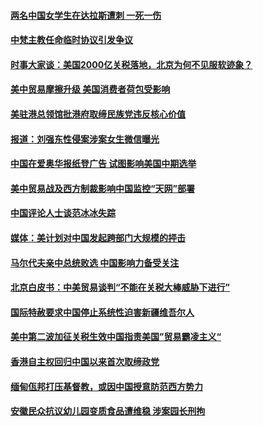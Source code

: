 #### [两名中国女学生在达拉斯遭刺  一死一伤](../pages/zyyyoeqqvi/4584978.md) 

#### [中梵主教任命临时协议引发争议](../pages/zyyyoeqqvi/4584974.md) 

#### [时事大家谈：美国2000亿关税落地，北京为何不见服软迹象？](../pages/zyyyoeqqvi/4584901.md) 

#### [美中贸易摩擦升级 美国消费者荷包受影响](../pages/zyyyoeqqvi/4584842.md) 

#### [美驻港总领馆批港府取缔民族党违反核心价值](../pages/zyyyoeqqvi/4584733.md) 

#### [报道：刘强东性侵案涉案女生微信曝光](../pages/zyyyoeqqvi/4584725.md) 

#### [中国在爱奥华报纸登广告 试图影响美国中期选举](../pages/zyyyoeqqvi/4584668.md) 

#### [美中贸易战及西方制裁影响中国监控“天网”部署](../pages/zyyyoeqqvi/4584640.md) 

#### [中国评论人士谈范冰冰失踪](../pages/zyyyoeqqvi/4584628.md) 

#### [媒体：美计划对中国发起跨部门大规模的抨击](../pages/zyyyoeqqvi/4584565.md) 

#### [马尔代夫亲中总统败选  中国影响力备受关注](../pages/zyyyoeqqvi/4584537.md) 

#### [北京白皮书：中美贸易谈判“不能在关税大棒威胁下进行”](../pages/zyyyoeqqvi/4584522.md) 

#### [国际特赦要求中国停止系统性迫害新疆维吾尔人](../pages/zyyyoeqqvi/4584480.md) 

#### [美中第二波加征关税生效中国指责美国”贸易霸凌主义“](../pages/zyyyoeqqvi/4584382.md) 

#### [香港自主权回归中国以来首次取缔政党](../pages/zyyyoeqqvi/4584364.md) 

#### [缅甸佤邦打压基督教，或因中国授意防范西方势力](../pages/zyyyoeqqvi/4583877.md) 

#### [安徽民众抗议幼儿园变质食品遭维稳 涉案园长刑拘](../pages/zyyyoeqqvi/4583759.md) 

